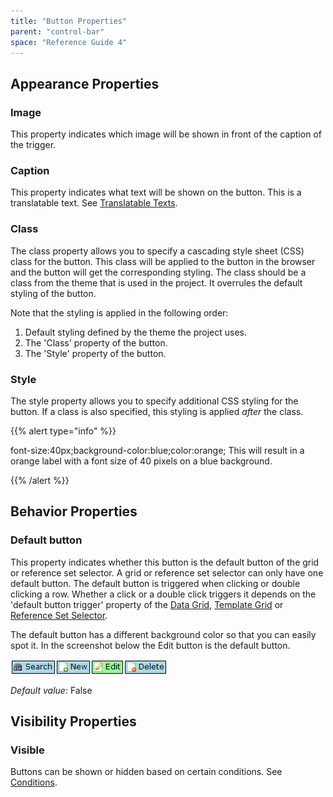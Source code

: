 ```yaml
---
title: "Button Properties"
parent: "control-bar"
space: "Reference Guide 4"
---
```

## Appearance Properties

### Image

This property indicates which image will be shown in front of the caption of the trigger.

### Caption

This property indicates what text will be shown on the button. This is a translatable text. See [Translatable Texts](translatable-texts).

### Class

The class property allows you to specify a cascading style sheet (CSS) class for the button. This class will be applied to the button in the browser and the button will get the corresponding styling. The class should be a class from the theme that is used in the project. It overrules the default styling of the button.

Note that the styling is applied in the following order:

1.  Default styling defined by the theme the project uses.
2.  The 'Class' property of the button.
3.  The 'Style' property of the button.

### Style

The style property allows you to specify additional CSS styling for the button. If a class is also specified, this styling is applied _after_ the class.

{{% alert type="info" %}}

font-size:40px;background-color:blue;color:orange;
This will result in a orange label with a font size of 40 pixels on a blue background.

{{% /alert %}}

## Behavior Properties

### Default button

This property indicates whether this button is the default button of the grid or reference set selector. A grid or reference set selector can only have one default button. The default button is triggered when clicking or double clicking a row. Whether a click or a double click triggers it depends on the 'default button trigger' property of the [Data Grid](data-grid), [Template Grid](template-grid) or [Reference Set Selector](reference-set-selector).

The default button has a different background color so that you can easily spot it. In the screenshot below the Edit button is the default button.

![](attachments/819203/917896.png)

_Default value:_ False

## Visibility Properties

### Visible

Buttons can be shown or hidden based on certain conditions. See [Conditions](conditions).
